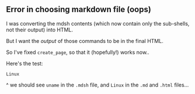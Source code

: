 ## Error in choosing markdown file (oops)

I was converting the mdsh contents (which now contain only the sub-shells, not their output) into HTML.

But I want the _output_ of those commands to be in the final HTML.

So I've fixed `create_page`, so that it (hopefully!) works now..

Here's the test:

```
Linux
```

^ we should see `uname` in the `.mdsh` file, and `Linux` in the `.md` and `.html` files...
